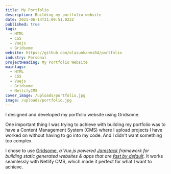 ```yaml
---
title: My Portfolio
description: Building my portfolio website
date: 2021-06-14T21:09:51.022Z
published: true
tags:
  - HTML
  - CSS
  - Vuejs
  - Gridsome
website: https://github.com/olasunkanmi04/portfolio
industry: Personal
projectHeading: My Portfolio Website
maintags:
  - HTML
  - CSS
  - Vuejs
  - Gridsome
  - NetlifyCMS
cover_image: /uploads/portfolio.jpg
image: /uploads/portfolio.jpg
---
```

I designed and developed my portfolio website using Gridsome.

One important thing I was trying to achieve with building my portfolio was to have a Content Management System (CMS) where I upload projects I have worked on without having to go into my code. And I didn't want something too complex.

I chose to use [Gridsome](https://gridsome.org/), *a Vue.js powered [Jamstack](https://gridsome.org/docs/jamstack) framework for building static generated websites & apps that are [fast by default](https://gridsome.org/docs/fast-by-default/).* It works seamlessly with Netlify CMS, which made it perfect for what I want to achieve.